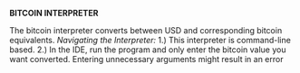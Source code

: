 **BITCOIN INTERPRETER**
 
 The bitcoin interpreter converts between USD and corresponding bitcoin equivalents. 
 _Navigating the Interpreter:_
 1.) This interpreter is command-line based.
 2.) In the IDE, run the program and only enter the bitcoin value you want converted. Entering unnecessary arguments might result in an error
